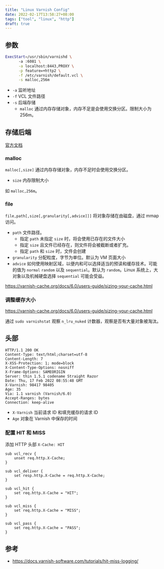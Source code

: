 ```yaml
---
title: "Linux Varnish Config"
date: 2022-02-17T13:58:27+08:00
tags: ["tool", "linux", "http"]
draft: true
---
```


## 参数

```bash
ExecStart=/usr/sbin/varnishd \
      -a :6081 \
      -a localhost:8443,PROXY \
      -p feature=+http2 \
      -f /etc/varnish/default.vcl \
      -s malloc,256m
```
- `-a` 监听地址
- `-f` VCL 文件路径 
- `-s` 后端存储
  - `malloc` 通过内存存储对象，内存不足是会使用交换分区。限制大小为 256m。

## 存储后端

[官方文档](https://varnish-cache.org/docs/6.0/users-guide/storage-backends.html)

### malloc

`malloc[,size]` 通过内存存储对象，内存不足时会使用交换分区。
- `size` 内存限制大小

如 `malloc,256m`。

### file

`file,path[,size[,granularity[,advice]]]`  将对象存储在由磁盘，通过 mmap 访问。
- `path` 文件路径。
  - 指定 `path` 未指定 `size` 时，将会使用已存在的文件大小
  - 指定 `size` 且文件已经存在，则文件将会被截断或者扩充。
  - 指定 `path` 和 `size` 时，文件会创建
- `granularity` 分配粒度，字节为单位。默认为 VM 页面大小
- `advice` 如何使用映射区域，以便内和可以选择适当的预读和缓存技术。可能的值为 `normal` `random` 以及 `sequential`。默认为 `random`。Linux 系统上，大对象以及机械硬盘选择 `sequential` 可能会受益。

<https://varnish-cache.org/docs/6.0/users-guide/sizing-your-cache.html>

### 调整缓存大小

<https://varnish-cache.org/docs/6.0/users-guide/sizing-your-cache.html>

通过 `sudo varnishstat` 观察 `n_lru_nuked` 计数器，观察是否有大量对象被淘汰。

## 头部

```http
HTTP/1.1 200 OK
Content-Type: text/html;charset=utf-8
Content-Length: 7
X-XSS-Protection: 1; mode=block
X-Content-Type-Options: nosniff
X-Frame-Options: SAMEORIGIN
Server: thin 1.5.1 codename Straight Razor
Date: Thu, 17 Feb 2022 08:55:48 GMT
X-Varnish: 98417 98405
Age: 35
Via: 1.1 varnish (Varnish/6.0)
Accept-Ranges: bytes
Connection: keep-alive
```
- `X-Varnish` 当前请求 ID 和填充缓存的请求 ID
- `Age` 对象在 Varnish 中保存的时间

### 配置 HIT 和 MISS

添加 HTTP 头部 `X-Cache: HIT`

```vcl
sub vcl_recv {
    unset req.http.X-Cache;
}

sub vcl_deliver {
    set resp.http.X-Cache = req.http.X-Cache;
}

sub vcl_hit {
    set req.http.X-Cache = "HIT";
}

sub vcl_miss {
    set req.http.X-Cache = "MISS";
}

sub vcl_pass {
    set req.http.X-Cache = "PASS";
}
```

## 参考

- <https://docs.varnish-software.com/tutorials/hit-miss-logging/>
